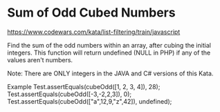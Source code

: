 # Sum of Odd Cubed Numbers
https://www.codewars.com/kata/list-filtering/train/javascript

Find the sum of the odd numbers within an array, after cubing the initial integers. This function will return undefined (NULL in PHP) if any of the values aren't numbers.

Note: There are ONLY integers in the JAVA and C# versions of this Kata.

Example
Test.assertEquals(cubeOdd([1, 2, 3, 4]), 28);
Test.assertEquals(cubeOdd([-3,-2,2,3]), 0);
Test.assertEquals(cubeOdd(["a",12,9,"z",42]), undefined);